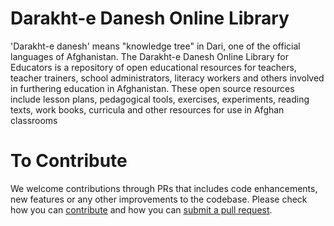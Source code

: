 # Darakht-e Danesh Online Library

'Darakht-e danesh' means "knowledge tree" in Dari, one of the official languages of Afghanistan. The Darakht-e Danesh Online Library for Educators is a repository of open educational resources for teachers, teacher trainers, school administrators, literacy workers and others involved in furthering education in Afghanistan. These open source resources include lesson plans, pedagogical tools, exercises, experiments, reading texts, work books, curricula and other resources for use in Afghan classrooms

# To Contribute
We welcome contributions through PRs that includes code enhancements, new features or any other improvements to the codebase. Please check how you can [contribute](docs/contributing.md) and how you can [submit a pull request](docs/pull-request-guideline.md).
